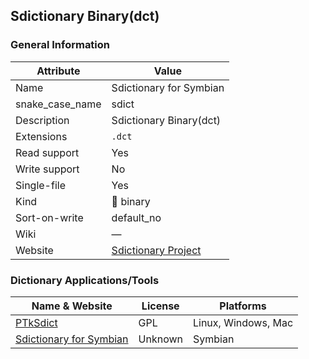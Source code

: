 ## Sdictionary Binary(dct)

### General Information

| Attribute       | Value                                         |
| --------------- | --------------------------------------------- |
| Name            | Sdictionary for Symbian                       |
| snake_case_name | sdict                                         |
| Description     | Sdictionary Binary(dct)                       |
| Extensions      | `.dct`                                        |
| Read support    | Yes                                           |
| Write support   | No                                            |
| Single-file     | Yes                                           |
| Kind            | 🔢 binary                                      |
| Sort-on-write   | default_no                                    |
| Wiki            | ―                                             |
| Website         | [Sdictionary Project](http://swaj.net/sdict/) |



### Dictionary Applications/Tools

| Name & Website                                                     | License | Platforms           |
| ------------------------------------------------------------------ | ------- | ------------------- |
| [PTkSdict](http://swaj.net/sdict/)                                 | GPL     | Linux, Windows, Mac |
| [Sdictionary for Symbian](http://swaj.net/epoc/symbian/index.html) | Unknown | Symbian             |
